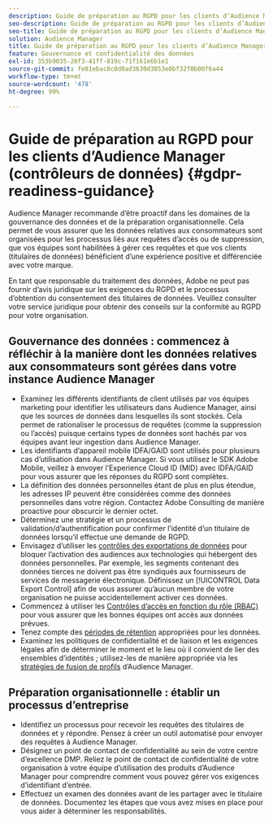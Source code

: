 ```yaml
---
description: Guide de préparation au RGPD pour les clients d’Audience Manager
seo-description: Guide de préparation au RGPD pour les clients d’Audience Manager
seo-title: Guide de préparation au RGPD pour les clients d’Audience Manager
solution: Audience Manager
title: Guide de préparation au RGPD pour les clients d’Audience Manager
feature: Gouvernance et confidentialité des données
exl-id: 353b9035-20f3-41ff-819c-71f161e6b1e1
source-git-commit: fe01ebac8c0d0ad3630d3853e0bf32f0b00f6a44
workflow-type: tm+mt
source-wordcount: '478'
ht-degree: 99%

---
```


# Guide de préparation au RGPD pour les clients d’Audience Manager (contrôleurs de données) {#gdpr-readiness-guidance}

Audience Manager recommande d’être proactif dans les domaines de la gouvernance des données et de la préparation organisationnelle. Cela permet de vous assurer que les données relatives aux consommateurs sont organisées pour les processus liés aux requêtes d’accès ou de suppression, que vos équipes sont habilitées à gérer ces requêtes et que vos clients (titulaires de données) bénéficient d’une expérience positive et différenciée avec votre marque.

En tant que responsable du traitement des données, Adobe ne peut pas fournir d’avis juridique sur les exigences du RGPD et le processus d’obtention du consentement des titulaires de données. Veuillez consulter votre service juridique pour obtenir des conseils sur la conformité au RGPD pour votre organisation.

## Gouvernance des données : commencez à réfléchir à la manière dont les données relatives aux consommateurs sont gérées dans votre instance Audience Manager

* Examinez les différents identifiants de client utilisés par vos équipes marketing pour identifier les utilisateurs dans Audience Manager, ainsi que les sources de données dans lesquelles ils sont stockés. Cela permet de rationaliser le processus de requêtes (comme la suppression ou l’accès) puisque certains types de données sont hachés par vos équipes avant leur ingestion dans Audience Manager.
* Les identifiants d’appareil mobile IDFA/GAID sont utilisés pour plusieurs cas d’utilisation dans Audience Manager. Si vous utilisez le SDK Adobe Mobile, veillez à envoyer l’Experience Cloud ID (MID) avec IDFA/GAID pour vous assurer que les réponses du RGPD sont complètes.
* La définition des données personnelles étant de plus en plus étendue, les adresses IP peuvent être considérées comme des données personnelles dans votre région. Contactez Adobe Consulting de manière proactive pour obscurcir le dernier octet.
* Déterminez une stratégie et un processus de validation/d’authentification pour confirmer l’identité d’un titulaire de données lorsqu’il effectue une demande de RGPD.
* Envisagez d’utiliser les [contrôles des exportations de données](../../features/data-export-controls.md) pour bloquer l’activation des audiences aux technologies qui hébergent des données personnelles. Par exemple, les segments contenant des données tierces ne doivent pas être syndiqués aux fournisseurs de services de messagerie électronique. Définissez un [!UICONTROL Data Export Control] afin de vous assurer qu’aucun membre de votre organisation ne puisse accidentellement activer ces données.
* Commencez à utiliser les [Contrôles d’accès en fonction du rôle (RBAC)](../../features/administration/administration-overview.md) pour vous assurer que les bonnes équipes ont accès aux données prévues.
* Tenez compte des [périodes de rétention](../../faq/faq-privacy.md#data-retention-faq) appropriées pour les données.
* Examinez les politiques de confidentialité et de liaison et les exigences légales afin de déterminer le moment et le lieu où il convient de lier des ensembles d’identités ; utilisez-les de manière appropriée via les [stratégies de fusion de profils](../../features/profile-merge-rules/merge-rules-overview.md) d’Audience Manager.

## Préparation organisationnelle : établir un processus d’entreprise

* Identifiez un processus pour recevoir les requêtes des titulaires de données et y répondre. Pensez à créer un outil automatisé pour envoyer des requêtes à Audience Manager.
* Désignez un point de contact de confidentialité au sein de votre centre d’excellence DMP. Reliez le point de contact de confidentialité de votre organisation à votre équipe d’utilisation des produits d’Audience Manager pour comprendre comment vous pouvez gérer vos exigences d’identifiant d’entrée.
* Effectuez un examen des données avant de les partager avec le titulaire de données. Documentez les étapes que vous avez mises en place pour vous aider à déterminer les responsabilités.
